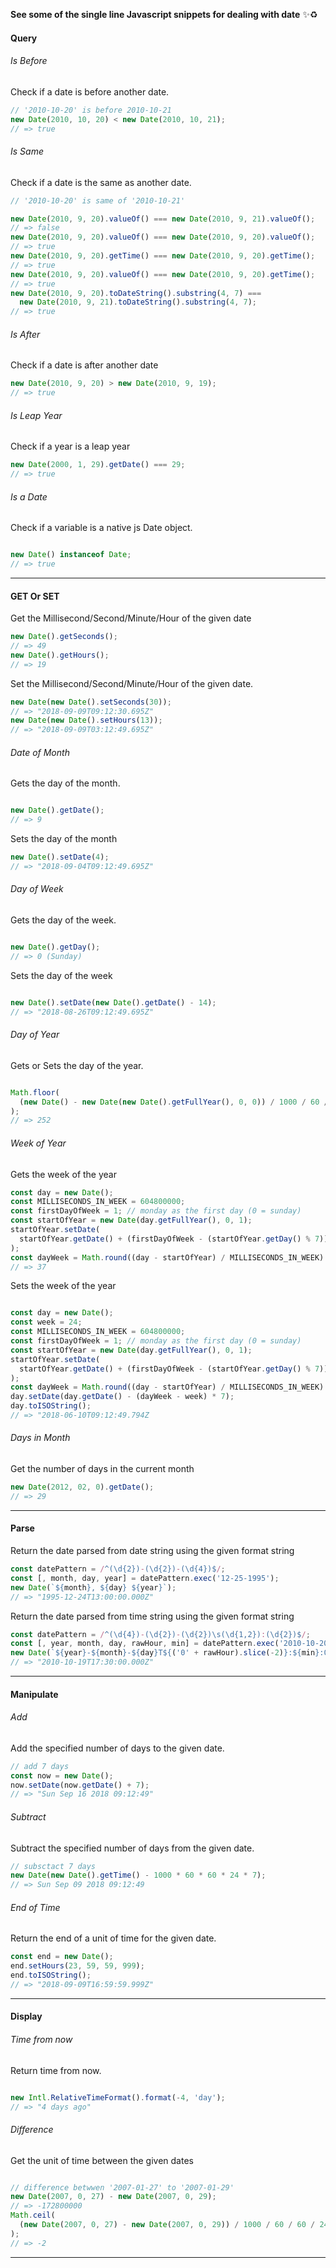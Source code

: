 **See some of the single line Javascript snippets for dealing with date** ✨♻️

#### Query

###### Is Before

Check if a date is before another date.

```js
// '2010-10-20' is before 2010-10-21
new Date(2010, 10, 20) < new Date(2010, 10, 21);
// => true
```

###### Is Same

Check if a date is the same as another date.

```js
// '2010-10-20' is same of '2010-10-21'

new Date(2010, 9, 20).valueOf() === new Date(2010, 9, 21).valueOf();
// => false
new Date(2010, 9, 20).valueOf() === new Date(2010, 9, 20).valueOf();
// => true
new Date(2010, 9, 20).getTime() === new Date(2010, 9, 20).getTime();
// => true
new Date(2010, 9, 20).valueOf() === new Date(2010, 9, 20).getTime();
// => true
new Date(2010, 9, 20).toDateString().substring(4, 7) ===
  new Date(2010, 9, 21).toDateString().substring(4, 7);
// => true
```

###### Is After

Check if a date is after another date

```js
new Date(2010, 9, 20) > new Date(2010, 9, 19);
// => true
```

###### Is Leap Year

Check if a year is a leap year

```js
new Date(2000, 1, 29).getDate() === 29;
// => true
```

###### Is a Date

Check if a variable is a native js Date object.

```js

new Date() instanceof Date;
// => true
```
--------------------------------

#### GET Or SET
 Get the Millisecond/Second/Minute/Hour of the given date

```js
new Date().getSeconds();
// => 49
new Date().getHours();
// => 19
```

 Set the Millisecond/Second/Minute/Hour of the given date.

```js
new Date(new Date().setSeconds(30));
// => "2018-09-09T09:12:30.695Z"
new Date(new Date().setHours(13));
// => "2018-09-09T03:12:49.695Z"
```

###### Date of Month

Gets the day of the month.

```js

new Date().getDate();
// => 9

```

Sets the day of the month

```js
new Date().setDate(4);
// => "2018-09-04T09:12:49.695Z"
```

###### Day of Week

Gets the day of the week.

```js

new Date().getDay();
// => 0 (Sunday)
```

Sets the day of the week

```js

new Date().setDate(new Date().getDate() - 14);
// => "2018-08-26T09:12:49.695Z"
```

###### Day of Year

Gets or Sets the day of the year.

```js

Math.floor(
  (new Date() - new Date(new Date().getFullYear(), 0, 0)) / 1000 / 60 / 60 / 24
);
// => 252
```

###### Week of Year

Gets the week of the year


```js
const day = new Date();
const MILLISECONDS_IN_WEEK = 604800000;
const firstDayOfWeek = 1; // monday as the first day (0 = sunday)
const startOfYear = new Date(day.getFullYear(), 0, 1);
startOfYear.setDate(
  startOfYear.getDate() + (firstDayOfWeek - (startOfYear.getDay() % 7))
);
const dayWeek = Math.round((day - startOfYear) / MILLISECONDS_IN_WEEK) + 1;
// => 37
```

Sets the week of the year

```js

const day = new Date();
const week = 24;
const MILLISECONDS_IN_WEEK = 604800000;
const firstDayOfWeek = 1; // monday as the first day (0 = sunday)
const startOfYear = new Date(day.getFullYear(), 0, 1);
startOfYear.setDate(
  startOfYear.getDate() + (firstDayOfWeek - (startOfYear.getDay() % 7))
);
const dayWeek = Math.round((day - startOfYear) / MILLISECONDS_IN_WEEK) + 1;
day.setDate(day.getDate() - (dayWeek - week) * 7);
day.toISOString();
// => "2018-06-10T09:12:49.794Z
```

###### Days in Month

Get the number of days in the current month

```js
new Date(2012, 02, 0).getDate();
// => 29
```


-----------------------------

#### Parse

 Return the date parsed from date string using the given format string

```js
const datePattern = /^(\d{2})-(\d{2})-(\d{4})$/;
const [, month, day, year] = datePattern.exec('12-25-1995');
new Date(`${month}, ${day} ${year}`);
// => "1995-12-24T13:00:00.000Z"
```

 Return the date parsed from time string using the given format string

```js
const datePattern = /^(\d{4})-(\d{2})-(\d{2})\s(\d{1,2}):(\d{2})$/;
const [, year, month, day, rawHour, min] = datePattern.exec('2010-10-20 4:30');
new Date(`${year}-${month}-${day}T${('0' + rawHour).slice(-2)}:${min}:00`);
// => "2010-10-19T17:30:00.000Z"
```

----------------------------

#### Manipulate


###### Add

Add the specified number of days to the given date.

```js
// add 7 days
const now = new Date();
now.setDate(now.getDate() + 7);
// => "Sun Sep 16 2018 09:12:49"
```

###### Subtract

Subtract the specified number of days from the given date.

```js
// subsctact 7 days
new Date(new Date().getTime() - 1000 * 60 * 60 * 24 * 7);
// => Sun Sep 09 2018 09:12:49
```

###### End of Time

Return the end of a unit of time for the given date.

```js
const end = new Date();
end.setHours(23, 59, 59, 999);
end.toISOString();
// => "2018-09-09T16:59:59.999Z"
```

--------------------

#### Display

###### Time from now

Return time from now.

```js

new Intl.RelativeTimeFormat().format(-4, 'day');
// => "4 days ago"
```

###### Difference

Get the unit of time between the given dates

```js

// difference betwwen '2007-01-27' to '2007-01-29'
new Date(2007, 0, 27) - new Date(2007, 0, 29);
// => -172800000
Math.ceil(
  (new Date(2007, 0, 27) - new Date(2007, 0, 29)) / 1000 / 60 / 60 / 24
);
// => -2
```

----------------

